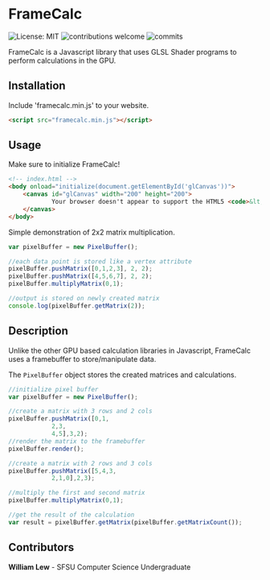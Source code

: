 

# FrameCalc
![License: MIT](https://img.shields.io/badge/License-MIT-yellow.svg) ![contributions welcome](https://img.shields.io/badge/contributions-welcome-brightgreen.svg?style=flat) ![commits](https://img.shields.io/github/commit-activity/m/WilliamLewww/FrameCalc.svg)

FrameCalc is a Javascript library that uses GLSL Shader programs to perform calculations in the GPU.

## Installation

Include 'framecalc.min.js' to your website.

```html
<script src="framecalc.min.js"></script>
```

## Usage
Make sure to initialize FrameCalc!

```html
<!-- index.html -->
<body onload="initialize(document.getElementById('glCanvas'))">
	<canvas id="glCanvas" width="200" height="200">
	        Your browser doesn't appear to support the HTML5 <code>&lt;canvas&gt;</code> element.
	</canvas>
</body>
```
Simple demonstration of 2x2 matrix multiplication.
```javascript
var pixelBuffer = new PixelBuffer();

//each data point is stored like a vertex attribute
pixelBuffer.pushMatrix([0,1,2,3], 2, 2);
pixelBuffer.pushMatrix([4,5,6,7], 2, 2);
pixelBuffer.multiplyMatrix(0,1);

//output is stored on newly created matrix
console.log(pixelBuffer.getMatrix(2));
```

## Description
Unlike the other GPU based calculation libraries in Javascript, FrameCalc uses a framebuffer to store/manipulate data.

The ```PixelBuffer``` object stores the created matrices and calculations.
```javascript
//initialize pixel buffer
var pixelBuffer = new PixelBuffer();

//create a matrix with 3 rows and 2 cols
pixelBuffer.pushMatrix([0,1,
			2,3,
			4,5],3,2);
//render the matrix to the framebuffer
pixelBuffer.render();

//create a matrix with 2 rows and 3 cols
pixelBuffer.pushMatrix([5,4,3,
			2,1,0],2,3);

//multiply the first and second matrix
pixelBuffer.multiplyMatrix(0,1);

//get the result of the calculation
var result = pixelBuffer.getMatrix(pixelBuffer.getMatrixCount());
```

## Contributors
**William Lew** - SFSU Computer Science Undergraduate
